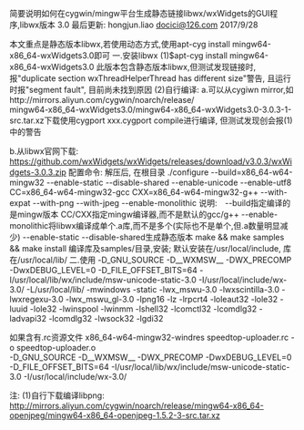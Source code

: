 简要说明如何在cygwin/mingw平台生成静态链接libwx/wxWidgets的GUI程序,libwx版本 3.0
最后更新: hongjun.liao <docici@126.com> 2017/9/28

本文重点是静态版本libwx,若使用动态方式,使用apt-cyg install mingw64-x86_64-wxWidgets3.0即可
一.安装libwx
(1)$apt-cyg install mingw64-x86_64-wxWidgets3.0
此版本包含静态版本libwx,但测试发现链接时,报"duplicate section wxThreadHelperThread has different size"警告,
且运行时报"segment fault", 目前尚未找到原因
(2)自行编译:
a.可以从cygiwn mirror,如http://mirrors.aliyun.com/cygwin/noarch/release/ \
mingw64-x86_64-wxWidgets3.0/mingw64-x86_64-wxWidgets3.0-3.0.3-1-src.tar.xz下载使用cygport xxx.cygport compile进行编译,
但测试发现创会报(1)中的警告
	
b.从libwx官网下载: https://github.com/wxWidgets/wxWidgets/releases/download/v3.0.3/wxWidgets-3.0.3.zip
配置命令: 解压后, 在根目录
./configure --build=x86_64-w64-mingw32 --enable-static --disable-shared --enable-unicode --enable-utf8 CC=x86_64-w64-mingw32-gcc CXX=x86_64-w64-mingw32-g++ --with-expat --with-png --with-jpeg --enable-monolithic
说明:　--build指定编译的是mingw版本
      CC/CXX指定mingw编译器,而不是默认的gcc/g++
      --enable-monolithic将libwx编译成单个.a库,而不是多个(实际也不是单个,但.a数量明显减少)
      --enable-static --disable-shared生成静态版本 
make && make samples && make install 
编译库及samples/目录,安装; 默认安装在/usr/local/include, 库在/usr/local/lib/ 
二.使用
-D_GNU_SOURCE -D__WXMSW__ -DWX_PRECOMP -DwxDEBUG_LEVEL=0 -D_FILE_OFFSET_BITS=64
-I/usr/local/lib/wx/include/msw-unicode-static-3.0 -I/usr/local/include/wx-3.0/
-L/usr/local/lib/ -mwindows -static  -lwx_mswu-3.0 -lwxscintilla-3.0 -lwxregexu-3.0 -lwx_mswu_gl-3.0 -lpng16 -lz -lrpcrt4 -loleaut32 -lole32 -luuid -lole32 -lwinspool -lwinmm -lshell32 -lcomctl32 -lcomdlg32 -ladvapi32 -lcomdlg32 -lwsock32 -lgdi32

如果含有.rc资源文件
x86_64-w64-mingw32-windres  speedtop-uploader.rc -o speedtop-uploader.o   \
-D_GNU_SOURCE -D__WXMSW__ -DWX_PRECOMP -DwxDEBUG_LEVEL=0 -D_FILE_OFFSET_BITS=64 -I/usr/local/lib/wx/include/msw-unicode-static-3.0 -I/usr/local/include/wx-3.0/

注:
(1)自行下载编译libpng: http://mirrors.aliyun.com/cygwin/noarch/release/mingw64-x86_64-openjpeg/mingw64-x86_64-openjpeg-1.5.2-3-src.tar.xz

